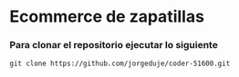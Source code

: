 # Ecommerce de zapatillas

### Para clonar el repositorio ejecutar lo siguiente

```
git clone https://github.com/jorgeduje/coder-51600.git
```
